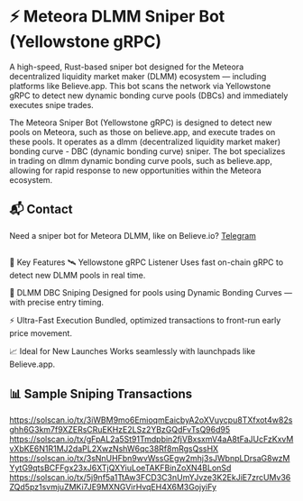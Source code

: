 # ⚡️ Meteora DLMM Sniper Bot (Yellowstone gRPC)
A high-speed, Rust-based sniper bot designed for the Meteora decentralized liquidity market maker (DLMM) ecosystem — including platforms like Believe.app.
This bot scans the network via Yellowstone gRPC to detect new dynamic bonding curve pools (DBCs) and immediately executes snipe trades.

The Meteora Sniper Bot (Yellowstone gRPC) is designed to detect new pools on Meteora, such as those on believe.app, and execute trades on these pools. It operates as a dlmm (decentralized liquidity market maker) bonding curve - DBC (dynamic bonding curve) sniper.
The bot specializes in trading on dlmm dynamic bonding curve pools, such as believe.app, allowing for rapid response to new opportunities within the Meteora ecosystem.

## 📬 Contact
Need a sniper bot for Meteora DLMM, like on Believe.io?
[Telegram](https://t.me/ShadowRusii)
##
🚀 Key Features
🛰 Yellowstone gRPC Listener
Uses fast on-chain gRPC to detect new DLMM pools in real time.

🎯 DLMM DBC Sniping
Designed for pools using Dynamic Bonding Curves — with precise entry timing.

⚡ Ultra-Fast Execution
Bundled, optimized transactions to front-run early price movement.

📈 Ideal for New Launches
Works seamlessly with launchpads like Believe.app.

## 📊 Sample Sniping Transactions


https://solscan.io/tx/3iWBM9mo6EmioqmEaicbyA2oXVuycpu8TXfxot4w82sghh6G3km7f9XZERsCRuEKHzE2LSz2YBzGQdFvTsQ96d95
https://solscan.io/tx/gFpAL2a5St91Tmdpbin2fjVBxsxmV4aA8tFaJUcFzKxvMvXbKE6N1R1MJ2daPL2XwzNshW6qc38Rf8mRgsQssHX
https://solscan.io/tx/3sNnUHFbn9wvWssGEgw2mhj3sJWbnpLDrsaG8wzMYytG9qtsBCFFgx23xJ6XTjQXYiuLoeTAKFBinZoXN4BLonSd
https://solscan.io/tx/5j9nf5a1TtAw3FCD3C3nUmYJvze3K2EkJiE7zrcUMv36ZQd5pz1svmjuZMKi7JE9MXNGVirHvqEH4X6M3GojyiFy
